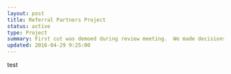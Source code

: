 ```yaml
---
layout: post
title: Referral Partners Project
status: active
type: Project
summary: First cut was demoed during review meeting.  We made decisions about what we feel needs to be in the upcoming sprint, which starts today.  We are aiming for minimum viability with this 3 week sprint.  Overall project estimate is one third complete.
updated: 2016-04-29 9:25:00
---
```


test


